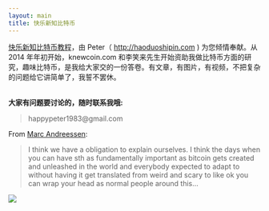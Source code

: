 ```yaml
---
layout: main
title: 快乐新知比特币
---
```


<a href="./book">快乐新知比特币教程</a>，由 Peter（ <http://haoduoshipin.com> ) 为您倾情奉献。从 2014 年年初开始，knewcoin.com 和李笑来先生开始资助我做比特币方面的研究，趣味比特币，是我给大家交的一份答卷。有文章，有图片，有视频，不把复杂的问题给它讲简单了，我誓不罢休。


<p><br /><b>大家有问题要讨论的，随时联系我哦:</b></p>

<blockquote>
<p>
happypeter1983@gmail.com
</p>
</blockquote>


From <a
href="http://happypeter.github.io/bitcoin_basics/book/021_two_cultures.html">Marc
Andreessen</a>:

>I think we have a obligation to explain ourselves. I think the days when you
>can have sth as fundamentally important as bitcoin gets created and unleashed
>in the world and everybody expected to adapt to without having it get
>translated from weird and scary to like ok you can wrap your head as normal
>people around this...



<img src="http://peterpic.qiniudn.com/icecream.png" class="ice">


